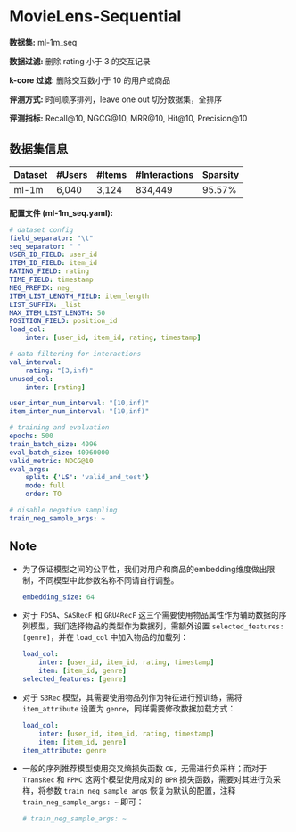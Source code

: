 # MovieLens-Sequential

**数据集:** ml-1m_seq

**数据过滤:** 删除 rating 小于 3 的交互记录

**k-core 过滤:** 删除交互数小于 10 的用户或商品

**评测方式:** 时间顺序排列，leave one out 切分数据集，全排序

**评测指标:** Recall@10, NGCG@10, MRR@10, Hit@10, Precision@10

## 数据集信息

| Dataset | #Users | #Items | #Interactions | Sparsity |
| ------- | ------ | ------ | ------------- | -------- |
| ml-1m   | 6,040  | 3,124  | 834,449       | 95.57%   |

**配置文件 (ml-1m_seq.yaml):**

```yaml
# dataset config
field_separator: "\t"
seq_separator: " "
USER_ID_FIELD: user_id
ITEM_ID_FIELD: item_id
RATING_FIELD: rating
TIME_FIELD: timestamp
NEG_PREFIX: neg_
ITEM_LIST_LENGTH_FIELD: item_length
LIST_SUFFIX: _list
MAX_ITEM_LIST_LENGTH: 50
POSITION_FIELD: position_id
load_col:
    inter: [user_id, item_id, rating, timestamp]

# data filtering for interactions
val_interval:
    rating: "[3,inf)"    
unused_col: 
    inter: [rating]

user_inter_num_interval: "[10,inf)"
item_inter_num_interval: "[10,inf)"

# training and evaluation
epochs: 500
train_batch_size: 4096
eval_batch_size: 40960000
valid_metric: NDCG@10
eval_args:
    split: {'LS': 'valid_and_test'}
    mode: full
    order: TO

# disable negative sampling
train_neg_sample_args: ~
```

## Note

- 为了保证模型之间的公平性，我们对用户和商品的embedding维度做出限制，不同模型中此参数名称不同请自行调整。

  ```yaml
  embedding_size: 64 
  ```

- 对于 `FDSA`、`SASRecF` 和 `GRU4RecF` 这三个需要使用物品属性作为辅助数据的序列模型，我们选择物品的类型作为数据列，需额外设置 `selected_features: [genre]`，并在 `load_col` 中加入物品的加载列：

  ```yaml
  load_col:
      inter: [user_id, item_id, rating, timestamp]
      item: [item_id, genre]
  selected_features: [genre]
  ```

- 对于 `S3Rec` 模型，其需要使用物品列作为特征进行预训练，需将 `item_attribute` 设置为 `genre`，同样需要修改数据加载方式：

  ```yaml
  load_col:
      inter: [user_id, item_id, rating, timestamp]
      item: [item_id, genre]
  item_attribute: genre
  ```

- 一般的序列推荐模型使用交叉熵损失函数 `CE`，无需进行负采样；而对于 `TransRec` 和 `FPMC` 这两个模型使用成对的 `BPR` 损失函数，需要对其进行负采样，将参数 `train_neg_sample_args` 恢复为默认的配置，注释 `train_neg_sample_args: ~` 即可：

  ```yaml
  # train_neg_sample_args: ~
  ```
